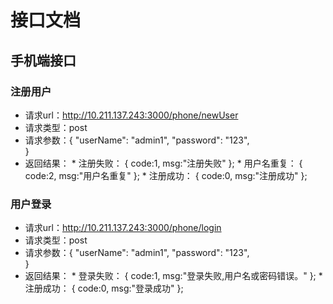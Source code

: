 # 接口文档
## 手机端接口
### 注册用户
* 请求url：http://10.211.137.243:3000/phone/newUser
* 请求类型：post
* 请求参数：{ 
    "userName": "admin1", 
    "password": "123",  
  } 
* 返回结果：
  * 
   注册失败：
    {
      code:1,
      msg:"注册失败"
    };
  * 
    用户名重复：
  {
    code:2,
    msg:"用户名重复"
  };
  * 
    注册成功：
    {
      code:0,
      msg:"注册成功"
    };
### 用户登录
* 请求url：http://10.211.137.243:3000/phone/login
* 请求类型：post
* 请求参数：{ 
    "userName": "admin1", 
    "password": "123",  
  } 
* 返回结果：
  * 
    登录失败：
    {
      code:1,
      msg:"登录失败,用户名或密码错误。"
    };
  * 
    注册成功：
    {
      code:0,
      msg:"登录成功"
    };
  


